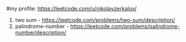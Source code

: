 #my profile: https://leetcode.com/u/nikolayzerkalov/

1. two sum - https://leetcode.com/problems/two-sum/description/
9. palindrome-number - https://leetcode.com/problems/palindrome-number/description/
